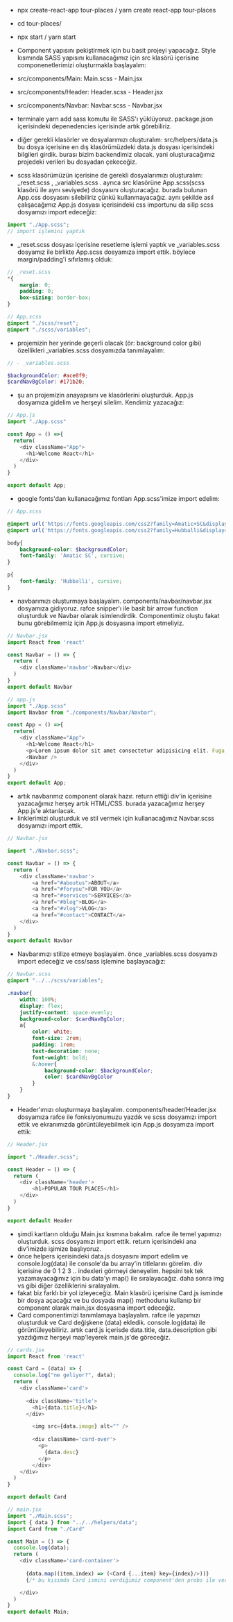 - npx create-react-app tour-places / yarn create react-app tour-places
- cd tour-places/
- npx start / yarn start 


- Component yapısını pekiştirmek için bu basit projeyi yapacağız. Style kısmında SASS yapısını kullanacağımız için src klasörü içerisine componenetlerimizi oluşturmakla başlayalım:
- src/components/Main: Main.scss - Main.jsx
- src/components/Header: Header.scss - Header.jsx
- src/components/Navbar: Navbar.scss - Navbar.jsx
- terminale yarn add sass komutu ile SASS'ı yüklüyoruz. package.json içerisindeki depenedencies içerisinde artık görebiliriz.
- diğer gerekli klasörler ve dosyalarımızı oluşturalım: src/helpers/data.js bu dosya içerisine en dış klasörümüzdeki data.js dosyası içerisindeki bilgileri girdik. burası bizim backendimiz olacak. yani oluşturacağımız projedeki verileri bu dosyadan çekeceğiz.
- scss klasörümüzün içerisine de gerekli dosyalarımızı oluşturalım: _reset.scss , _variables.scss . ayrıca src klasörüne App.scss(scss klasörü ile aynı seviyede) dosyasını oluşturacağız. burada bulunan App.css dosyasını silebiliriz çünkü kullanmayacağız. aynı şekilde asıl çalışacağımız App.js dosyası içerisindeki css importunu da silip scss dosyamızı import edeceğiz: 

```js
import "./App.scss";
// import işlemini yaptık
```

- _reset.scss dosyası içerisine resetleme işlemi yaptık ve _variables.scss dosyamız ile birlikte App.scss dosyamıza import ettik. böylece margin/padding'i sıfırlamış olduk:

```scss
// _reset.scss
*{
    margin: 0;
    padding: 0;
    box-sizing: border-box;
}

// App.scss
@import "./scss/reset";
@import "./scss/variables";
```

- projemizin her yerinde geçerli olacak (ör: background color gibi) özellikleri _variables.scss dosyamızda tanımlayalım:

```scss
// - _variables.scss

$backgroundColor: #ace0f9;
$cardNavBgColor: #171b20;
```

- şu an projemizin anayapısını ve klasörlerini oluşturduk. App.js dosyamıza gidelim ve herşeyi silelim. Kendimiz yazacağız:

```js
// App.js
import "./App.scss"

const App = () =>{
  return(
    <div className="App">
      <h1>Welcome React</h1>
    </div>
  )
}

export default App;
```

- google fonts'dan kullanacağımız fontları App.scss'imize import edelim:

```scss
// App.scss

@import url('https://fonts.googleapis.com/css2?family=Amatic+SC&display=swap');
@import url('https://fonts.googleapis.com/css2?family=Hubballi&display=swap');

body{
    background-color: $backgroundColor;
    font-family: 'Amatic SC', cursive;
}

p{
    font-family: 'Hubballi', cursive;
}

```

- navbarımızı oluşturmaya başlayalım. components/navbar/navbar.jsx dosyamıza gidiyoruz. rafce snipper'ı ile basit bir arrow function oluşturduk ve Navbar olarak isimlendirdik. Componentimiz oluştu fakat bunu görebilmemiz için App.js dosyasına import etmeliyiz.

```js
// Navbar.jsx
import React from 'react'

const Navbar = () => {
  return (
    <div className='navbar'>Navbar</div>
  )
}
export default Navbar

// app.js
import "./App.scss"
import Navbar from "./components/Navbar/Navbar";

const App = () =>{
  return(
    <div className="App">
      <h1>Welcome React</h1>
      <p>Lorem ipsum dolor sit amet consectetur adipisicing elit. Fuga, ea!</p>
      <Navbar />
    </div>
  )
}
export default App;
```

- artık navbarımız component olarak hazır. return ettiği div'in içerisine yazacağımız herşey artık HTML/CSS. burada yazacağımız herşey App.js'e aktarılacak.
- linklerimizi oluşturduk ve stil vermek için kullanacağımız Navbar.scss dosyamızı import ettik.

```js
// Navbar.jsx

import "./Navbar.scss";

const Navbar = () => {
  return (
    <div className='navbar'>
        <a href="#aboutus">ABOUT</a>
        <a href="#foryou">FOR YOU</a>
        <a href="#services">SERVICES</a>
        <a href="#blog">BLOG</a>
        <a href="#vlog">VLOG</a>
        <a href="#contact">CONTACT</a>
    </div>
  )
}
export default Navbar
```

- Navbarımızı stilize etmeye başlayalım. önce _variables.scss dosyamızı import edeceğiz ve css/sass işlemine başlayacağız:

```scss
// Navbar.scss
@import "../../scss/variables";

.navbar{
    width: 100%;
    display: flex;
    justify-content: space-evenly;
    background-color: $cardNavBgColor;
    a{
        color: white;
        font-size: 2rem;
        padding: 1rem;
        text-decoration: none;
        font-weight: bold;
        &:hover{
            background-color: $backgroundColor;
            color: $cardNavBgColor
        }
    }
}
``` 

- Header'ımızı oluşturmaya başlayalım. components/header/Header.jsx dosyamıza rafce ile fonksiyonumuzu yazdık ve scss dosyamızı import ettik ve ekranımızda görüntüleyebilmek için App.js dosyamıza import ettik:

```js
// Header.jsx

import "./Header.scss";

const Header = () => {
  return (
    <div className='header'>
        <h1>POPULAR TOUR PLACES</h1>
    </div>
  )
}

export default Header
```

- şimdi kartların olduğu Main.jsx kısmına bakalım. rafce ile temel yapımızı oluşturduk. scss dosyamızı import ettik. return içerisindeki ana div'imizde işimize başlıyoruz.
- önce helpers içerisindeki data.js dosyasını import edelim ve console.log(data) ile console'da bu array'in titlelarını görelim. div içerisine de 0 1 2 3 .. indexleri görmeyi deneyelim. hepsini tek tek yazamayacağımız için bu data'yı map() ile sıralayacağız. daha sonra img vs gibi diğer özelliklerini sıralayalım.
- fakat biz farklı bir yol izleyeceğiz. Main klasörü içerisine Card.js isminde bir dosya açacağız ve bu dosyada map() methodunu kullanıp bir component olarak main.jsx dosyasına import edeceğiz.
- Card componentimizi tanımlamaya başlayalım. rafce ile yapımızı oluşturduk ve Card değişkene (data) ekledik. console.log(data) ile görüntüleyebiliriz. artık card.js içerisde data.title, data.description gibi yazdığımız herşeyi map'leyerek main.js'de göreceğiz.

```js
// cards.jsx
import React from 'react'

const Card = (data) => {
  console.log("ne geliyor?", data);
  return (
    <div className='card'>
      
      <div className='title'>
        <h1>{data.title}</h1>
      </div>

        <img src={data.image} alt="" />
        
        <div className='card-over'>
          <p>
            {data.desc}
          </p>
        </div>
    </div>
  )
}

export default Card
```

```js
// main.jsx
import "./Main.scss";
import { data } from "../../helpers/data";
import Card from "./Card"

const Main = () => {
  console.log(data);
  return (
    <div className='card-container'>
      
      {data.map((item,index) => (<Card {...item} key={index}/>))}
      {/* bu kısımda Card ismini verdiğimiz component'den probs ile veri çekiyor. */}

    </div>
  )
}
export default Main;
``` 







































